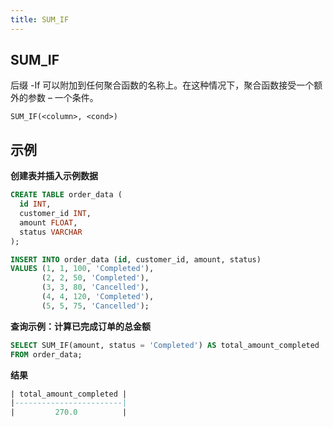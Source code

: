 ```yaml
---
title: SUM_IF
---
```


## SUM_IF 

后缀 -If 可以附加到任何聚合函数的名称上。在这种情况下，聚合函数接受一个额外的参数 – 一个条件。

```
SUM_IF(<column>, <cond>)
```

## 示例

**创建表并插入示例数据**
```sql
CREATE TABLE order_data (
  id INT,
  customer_id INT,
  amount FLOAT,
  status VARCHAR
);

INSERT INTO order_data (id, customer_id, amount, status)
VALUES (1, 1, 100, 'Completed'),
       (2, 2, 50, 'Completed'),
       (3, 3, 80, 'Cancelled'),
       (4, 4, 120, 'Completed'),
       (5, 5, 75, 'Cancelled');
```

**查询示例：计算已完成订单的总金额**
```sql
SELECT SUM_IF(amount, status = 'Completed') AS total_amount_completed
FROM order_data;
```

**结果**
```sql
| total_amount_completed |
|------------------------|
|         270.0          |
```